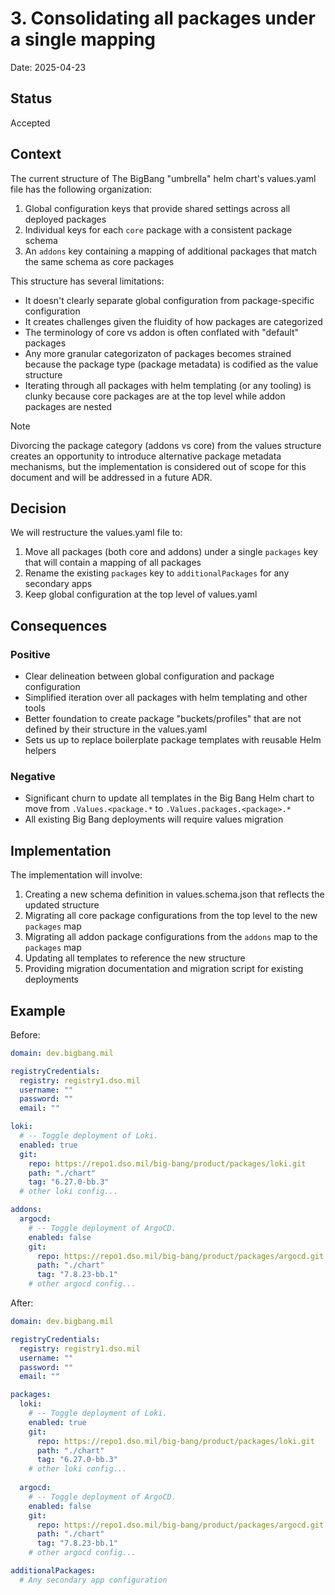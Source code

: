 # 3. Consolidating all packages under a single mapping

Date: 2025-04-23

## Status

Accepted

## Context

The current structure of The BigBang "umbrella" helm chart's values.yaml file has the following organization:

1. Global configuration keys that provide shared settings across all deployed packages
2. Individual keys for each `core` package with a consistent package schema
3. An `addons` key containing a mapping of additional packages that match the same schema as core packages

This structure has several limitations:

- It doesn't clearly separate global configuration from package-specific configuration
- It creates challenges given the fluidity of how packages are categorized
- The terminology of core vs addon is often conflated with "default" packages
- Any more granular categorizaton of packages becomes strained because the package type (package metadata) is codified as the value structure
- Iterating through all packages with helm templating (or any tooling) is clunky because core packages are at the top level while addon packages are nested

> [!NOTE]  
> Divorcing the package category (addons vs core) from the values structure creates an opportunity to introduce alternative package metadata mechanisms, but the implementation is considered out of scope for this document and will be addressed in a future ADR.

## Decision

We will restructure the values.yaml file to:

1. Move all packages (both core and addons) under a single `packages` key that will contain a mapping of all packages
2. Rename the existing `packages` key to `additionalPackages` for any secondary apps
3. Keep global configuration at the top level of values.yaml

## Consequences

### Positive

- Clear delineation between global configuration and package configuration
- Simplified iteration over all packages with helm templating and other tools
- Better foundation to create package "buckets/profiles" that are not defined by their structure in the values.yaml
- Sets us up to replace boilerplate package templates with reusable Helm helpers

### Negative

- Significant churn to update all templates in the Big Bang Helm chart to move from `.Values.<package.*` to `.Values.packages.<package>.*`
- All existing Big Bang deployments will require values migration

## Implementation

The implementation will involve:

1. Creating a new schema definition in values.schema.json that reflects the updated structure
2. Migrating all core package configurations from the top level to the new `packages` map
3. Migrating all addon package configurations from the `addons` map to the `packages` map
4. Updating all templates to reference the new structure
5. Providing migration documentation and migration script for existing deployments

## Example

Before:

```yaml
domain: dev.bigbang.mil

registryCredentials:
  registry: registry1.dso.mil
  username: ""
  password: ""
  email: ""

loki:
  # -- Toggle deployment of Loki.
  enabled: true
  git:
    repo: https://repo1.dso.mil/big-bang/product/packages/loki.git
    path: "./chart"
    tag: "6.27.0-bb.3"
  # other loki config...

addons:
  argocd:
    # -- Toggle deployment of ArgoCD.
    enabled: false
    git:
      repo: https://repo1.dso.mil/big-bang/product/packages/argocd.git
      path: "./chart"
      tag: "7.8.23-bb.1"
    # other argocd config...
```

After:

```yaml
domain: dev.bigbang.mil

registryCredentials:
  registry: registry1.dso.mil
  username: ""
  password: ""
  email: ""

packages:
  loki:
    # -- Toggle deployment of Loki.
    enabled: true
    git:
      repo: https://repo1.dso.mil/big-bang/product/packages/loki.git
      path: "./chart"
      tag: "6.27.0-bb.3"
    # other loki config...
  
  argocd:
    # -- Toggle deployment of ArgoCD.
    enabled: false
    git:
      repo: https://repo1.dso.mil/big-bang/product/packages/argocd.git
      path: "./chart"
      tag: "7.8.23-bb.1"
    # other argocd config...

additionalPackages:
  # Any secondary app configuration
```
